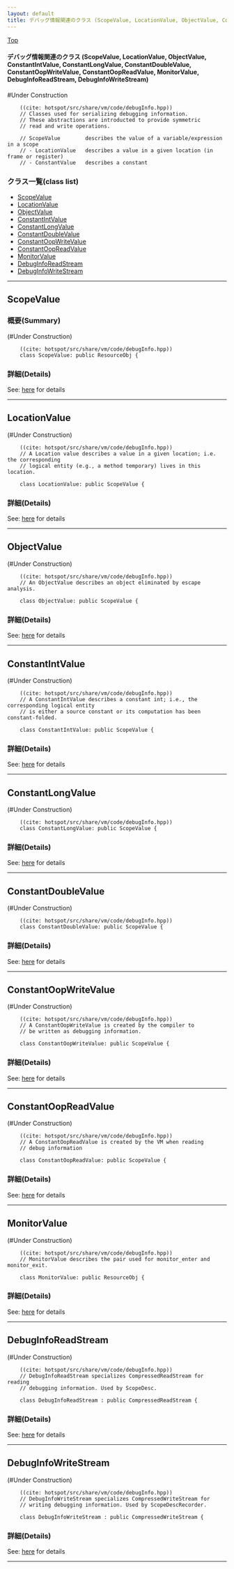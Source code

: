```yaml
---
layout: default
title: デバッグ情報関連のクラス (ScopeValue, LocationValue, ObjectValue, ConstantIntValue, ConstantLongValue, ConstantDoubleValue, ConstantOopWriteValue, ConstantOopReadValue, MonitorValue, DebugInfoReadStream, DebugInfoWriteStream)
---
```

[Top](../index.html)

#### デバッグ情報関連のクラス (ScopeValue, LocationValue, ObjectValue, ConstantIntValue, ConstantLongValue, ConstantDoubleValue, ConstantOopWriteValue, ConstantOopReadValue, MonitorValue, DebugInfoReadStream, DebugInfoWriteStream)

#Under Construction


```
    ((cite: hotspot/src/share/vm/code/debugInfo.hpp))
    // Classes used for serializing debugging information.
    // These abstractions are introducted to provide symmetric
    // read and write operations.
    
    // ScopeValue        describes the value of a variable/expression in a scope
    // - LocationValue   describes a value in a given location (in frame or register)
    // - ConstantValue   describes a constant
```



### クラス一覧(class list)

  * [ScopeValue](#no63r1kb6g)
  * [LocationValue](#nokr26IY53)
  * [ObjectValue](#noenB9z0rc)
  * [ConstantIntValue](#nos5PKW3FE)
  * [ConstantLongValue](#noTL-8_rMr)
  * [ConstantDoubleValue](#nojXA6AcV9)
  * [ConstantOopWriteValue](#noD_huiA44)
  * [ConstantOopReadValue](#nokpjRweao)
  * [MonitorValue](#noWKH7MoKJ)
  * [DebugInfoReadStream](#no8gtucLQ8)
  * [DebugInfoWriteStream](#noymPq6txE)


---
## <a name="no63r1kb6g" id="no63r1kb6g">ScopeValue</a>

### 概要(Summary)
(#Under Construction)


```
    ((cite: hotspot/src/share/vm/code/debugInfo.hpp))
    class ScopeValue: public ResourceObj {
```



### 詳細(Details)
See: [here](../doxygen/classScopeValue.html) for details

---
## <a name="nokr26IY53" id="nokr26IY53">LocationValue</a>

(#Under Construction)


```
    ((cite: hotspot/src/share/vm/code/debugInfo.hpp))
    // A Location value describes a value in a given location; i.e. the corresponding
    // logical entity (e.g., a method temporary) lives in this location.
    
    class LocationValue: public ScopeValue {
```



### 詳細(Details)
See: [here](../doxygen/classLocationValue.html) for details

---
## <a name="noenB9z0rc" id="noenB9z0rc">ObjectValue</a>

(#Under Construction)


```
    ((cite: hotspot/src/share/vm/code/debugInfo.hpp))
    // An ObjectValue describes an object eliminated by escape analysis.
    
    class ObjectValue: public ScopeValue {
```



### 詳細(Details)
See: [here](../doxygen/classObjectValue.html) for details

---
## <a name="nos5PKW3FE" id="nos5PKW3FE">ConstantIntValue</a>

(#Under Construction)


```
    ((cite: hotspot/src/share/vm/code/debugInfo.hpp))
    // A ConstantIntValue describes a constant int; i.e., the corresponding logical entity
    // is either a source constant or its computation has been constant-folded.
    
    class ConstantIntValue: public ScopeValue {
```



### 詳細(Details)
See: [here](../doxygen/classConstantIntValue.html) for details

---
## <a name="noTL-8_rMr" id="noTL-8_rMr">ConstantLongValue</a>

(#Under Construction)


```
    ((cite: hotspot/src/share/vm/code/debugInfo.hpp))
    class ConstantLongValue: public ScopeValue {
```



### 詳細(Details)
See: [here](../doxygen/classConstantLongValue.html) for details

---
## <a name="nojXA6AcV9" id="nojXA6AcV9">ConstantDoubleValue</a>

(#Under Construction)


```
    ((cite: hotspot/src/share/vm/code/debugInfo.hpp))
    class ConstantDoubleValue: public ScopeValue {
```



### 詳細(Details)
See: [here](../doxygen/classConstantDoubleValue.html) for details

---
## <a name="noD_huiA44" id="noD_huiA44">ConstantOopWriteValue</a>

(#Under Construction)


```
    ((cite: hotspot/src/share/vm/code/debugInfo.hpp))
    // A ConstantOopWriteValue is created by the compiler to
    // be written as debugging information.
    
    class ConstantOopWriteValue: public ScopeValue {
```



### 詳細(Details)
See: [here](../doxygen/classConstantOopWriteValue.html) for details

---
## <a name="nokpjRweao" id="nokpjRweao">ConstantOopReadValue</a>

(#Under Construction)


```
    ((cite: hotspot/src/share/vm/code/debugInfo.hpp))
    // A ConstantOopReadValue is created by the VM when reading
    // debug information
    
    class ConstantOopReadValue: public ScopeValue {
```



### 詳細(Details)
See: [here](../doxygen/classConstantOopReadValue.html) for details

---
## <a name="noWKH7MoKJ" id="noWKH7MoKJ">MonitorValue</a>

(#Under Construction)


```
    ((cite: hotspot/src/share/vm/code/debugInfo.hpp))
    // MonitorValue describes the pair used for monitor_enter and monitor_exit.
    
    class MonitorValue: public ResourceObj {
```



### 詳細(Details)
See: [here](../doxygen/classMonitorValue.html) for details

---
## <a name="no8gtucLQ8" id="no8gtucLQ8">DebugInfoReadStream</a>

(#Under Construction)


```
    ((cite: hotspot/src/share/vm/code/debugInfo.hpp))
    // DebugInfoReadStream specializes CompressedReadStream for reading
    // debugging information. Used by ScopeDesc.
    
    class DebugInfoReadStream : public CompressedReadStream {
```



### 詳細(Details)
See: [here](../doxygen/classDebugInfoReadStream.html) for details

---
## <a name="noymPq6txE" id="noymPq6txE">DebugInfoWriteStream</a>

(#Under Construction)


```
    ((cite: hotspot/src/share/vm/code/debugInfo.hpp))
    // DebugInfoWriteStream specializes CompressedWriteStream for
    // writing debugging information. Used by ScopeDescRecorder.
    
    class DebugInfoWriteStream : public CompressedWriteStream {
```





### 詳細(Details)
See: [here](../doxygen/classDebugInfoWriteStream.html) for details

---
